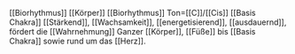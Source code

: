 [[Biorhythmus]] [[Körper]]
[[Biorhythmus]]
Ton=[[C]]/[[Cis]]
[[Basis Chakra]]
[[Stärkend]], [[Wachsamkeit]], [[energetisierend]], [[ausdauernd]], fördert die [[Wahrnehmung]]
Ganzer [[Körper]], [[Füße]] bis [[Basis Chakra]] sowie rund um das [[Herz]].